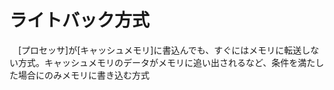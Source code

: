 # ライトバック方式
　[プロセッサ]が[キャッシュメモリ]に書込んでも、すぐにはメモリに転送しない方式。キャッシュメモリのデータがメモリに追い出されるなど、条件を満たした場合にのみメモリに書き込む方式
